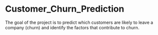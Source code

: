 # Customer_Churn_Prediction
The goal of the project is to predict which customers are likely to leave a company (churn) and identify the factors that contribute to churn.
